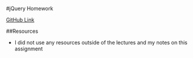 #jQuery Homework

[GitHub Link]()

##Resources
* I did not use any resources outside of the lectures and my notes on this assignment

